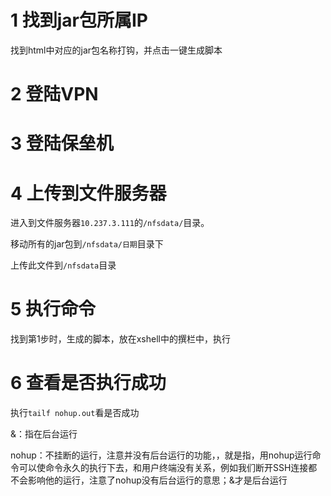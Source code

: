 # 1 找到jar包所属IP

找到html中对应的jar包名称打钩，并点击一键生成脚本

# 2 登陆VPN



# 3 登陆保垒机



# 4 上传到文件服务器

进入到文件服务器`10.237.3.111`的`/nfsdata/`目录。

移动所有的jar包到`/nfsdata/日期`目录下

上传此文件到`/nfsdata`目录 

# 5 执行命令

找到第1步时，生成的脚本，放在xshell中的撰栏中，执行

# 6 查看是否执行成功

执行`tailf nohup.out`看是否成功



&：指在后台运行

nohup：不挂断的运行，注意并没有后台运行的功能，，就是指，用nohup运行命令可以使命令永久的执行下去，和用户终端没有关系，例如我们断开SSH连接都不会影响他的运行，注意了nohup没有后台运行的意思；&才是后台运行



